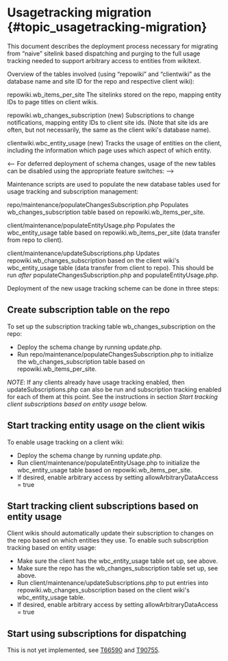 # Usagetracking migration {#topic_usagetracking-migration}

This document describes the deployment process necessary for migrating from “naive” sitelink based dispatching and purging to the full usage tracking needed to support arbitrary access to entities from wikitext.

Overview of the tables involved (using “repowiki” and “clientwiki” as the database name and site ID for the repo and respective client wiki):

repowiki.wb\_items\_per\_site
The sitelinks stored on the repo, mapping entity IDs to page titles on client wikis.

repowiki.wb\_changes\_subscription
(new) Subscriptions to change notifications, mapping entity IDs to client site ids. (Note that site ids are often, but not necessarily, the same as the client wiki's database name).

clientwiki.wbc\_entity\_usage
(new) Tracks the usage of entities on the client, including the information which page uses which aspect of which entity.

\<-- For deferred deployment of schema changes, usage of the new tables can be disabled using the appropriate feature switches: --\>

Maintenance scripts are used to populate the new database tables used for usage tracking and subscription management:

repo/maintenance/populateChangesSubscription.php
Populates wb\_changes\_subscription table based on repowiki.wb\_items\_per\_site.

client/maintenance/populateEntityUsage.php
Populates the wbc\_entity\_usage table based on repowiki.wb\_items\_per\_site (data transfer from repo to client).

client/maintenance/updateSubscriptions.php
Updates repowiki.wb\_changes\_subscription based on the client wiki's wbc\_entity\_usage table (data transfer from client to repo). This should be run *after* populateChangesSubscription.php and populateEntityUsage.php.

Deployment of the new usage tracking scheme can be done in three steps:

Create subscription table on the repo
-------------------------------------

To set up the subscription tracking table wb\_changes\_subscription on the repo:

-   Deploy the schema change by running update.php.
-   Run repo/maintenance/populateChangesSubscription.php to initialize the wb\_changes\_subscription table based on repowiki.wb\_items\_per\_site.

*NOTE*: If any clients already have usage tracking enabled, then updateSubscriptions.php can also be run and subscription tracking enabled for each of them at this point. See the instructions in section *Start tracking client subscriptions based on entity usage* below.

Start tracking entity usage on the client wikis
-----------------------------------------------

To enable usage tracking on a client wiki:

-   Deploy the schema change by running update.php.
-   Run client/maintenance/populateEntityUsage.php to initialize the wbc\_entity\_usage table based on repowiki.wb\_items\_per\_site.
-   If desired, enable arbitrary access by setting allowArbitraryDataAccess = true

Start tracking client subscriptions based on entity usage
---------------------------------------------------------

Client wikis should automatically update their subscription to changes on the repo based on which entities they use. To enable such subscription tracking based on entity usage:

-   Make sure the client has the wbc\_entity\_usage table set up, see above.
-   Make sure the repo has the wb\_changes\_subscription table set up, see above.
-   Run client/maintenance/updateSubscriptions.php to put entries into repowiki.wb\_changes\_subscription based on the client wiki's wbc\_entity\_usage table.
-   If desired, enable arbitrary access by setting allowArbitraryDataAccess = true

Start using subscriptions for dispatching
-----------------------------------------

This is not yet implemented, see [T66590](https://phabricator.wikimedia.org/T66590) and [T90755](https://phabricator.wikimedia.org/T90755).

